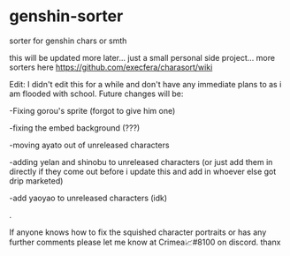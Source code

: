 # genshin-sorter
sorter for genshin chars or smth

this will be updated more later... just a small personal side project... more sorters here https://github.com/execfera/charasort/wiki

Edit: I didn't edit this for a while and don't have any immediate plans to as i am flooded with school. Future changes will be:

-Fixing gorou's sprite (forgot to give him one)

-fixing the embed background (???)

-moving ayato out of unreleased characters

-adding yelan and shinobu to unreleased characters (or just add them in directly if they come out before i update this and add in whoever else got drip marketed)

-add yaoyao to unreleased characters (idk)

.

If anyone knows how to fix the squished character portraits or has any further comments please let me know at Crimea📈#8100 on discord. thanx
